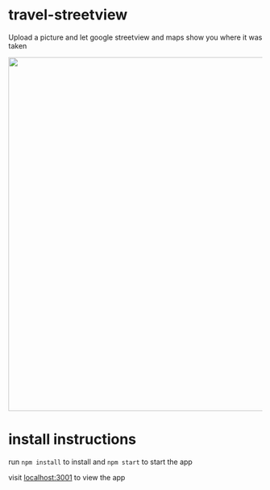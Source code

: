 # travel-streetview
Upload a picture and let google streetview and maps show you where it was taken

<img src="http://i.imgur.com/eSiqtYy.png" width="700">

# install instructions
run `npm install` to install and `npm start` to start the app

visit <a href="localhost:3001">localhost:3001</a> to view the app
